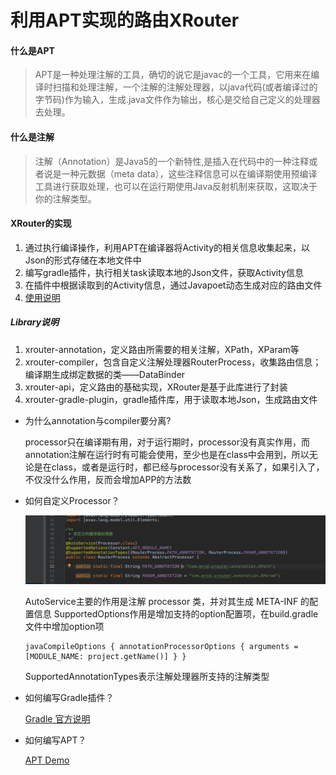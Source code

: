 # 利用APT实现的路由XRouter

####  什么是APT

>  APT是一种处理注解的工具，确切的说它是javac的一个工具，它用来在编译时扫描和处理注解，一个注解的注解处理器，以java代码(或者编译过的字节码)作为输入，生成.java文件作为输出，核心是交给自己定义的处理器去处理。    

####  什么是注解
>  注解（Annotation）是Java5的一个新特性,是插入在代码中的一种注释或者说是一种元数据（meta data），这些注释信息可以在编译期使用预编译工具进行获取处理，也可以在运行期使用Java反射机制来获取，这取决于你的注解类型。

####  XRouter的实现

1.  通过执行编译操作，利用APT在编译器将Activity的相关信息收集起来，以Json的形式存储在本地文件中
2.  编写gradle插件，执行相关task读取本地的Json文件，获取Activity信息
3.  在插件中根据读取到的Activity信息，通过Javapoet动态生成对应的路由文件
4.  [使用说明](https://github.com/xuxingchen2018/XRouter)  

#####  Library说明

1.  xrouter-annotation，定义路由所需要的相关注解，XPath，XParam等
2.  xrouter-compiler，包含自定义注解处理器RouterProcess，收集路由信息；编译期生成绑定数据的类——DataBinder
3.  xrouter-api，定义路由的基础实现，XRouter是基于此库进行了封装
4.  xrouter-gradle-plugin，gradle插件库，用于读取本地Json，生成路由文件

*  为什么annotation与compiler要分离?

    processor只在编译期有用，对于运行期时，processor没有真实作用，而annotation注解在运行时有可能会使用，至少也是在class中会用到，所以无论是在class，或者是运行时，都已经与processor没有关系了，如果引入了，不仅没什么作用，反而会增加APP的方法数

*  如何自定义Processor？

   <div align=center><img src="image/WX20190703-214900.png"  alt="preview" /></div>
   
   AutoService主要的作用是注解 processor 类，并对其生成 META-INF 的配置信息
   SupportedOptions作用是增加支持的option配置项，在build.gradle文件中增加option项
   ```
   javaCompileOptions { annotationProcessorOptions { arguments = [MODULE_NAME: project.getName()] } }
   ```
   SupportedAnnotationTypes表示注解处理器所支持的注解类型 
   
*  如何编写Gradle插件？

   [Gradle 官方说明](https://docs.gradle.org/current/userguide/custom_plugins.html)

*  如何编写APT？

   [APT Demo](AptLearn)